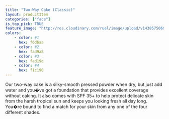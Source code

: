 ```yaml
---
title: "Two-Way Cake (Classic)"
layout: productItem
categories: ["face"]
is_top_pick: TRUE
feature_image: "http://res.cloudinary.com/ruel/image/upload/v1438575069/fashion21/picture-6.jpg"
colors:
    - color: #1
      hex: f6dbaa
    - color: #2
      hex: fad9a8
    - color: #3
      hex: fad19d
    - color: #4
      hex: f1c190
---
```

Our two-way cake is a silky-smooth pressed powder when dry, but just add water and you�ve got a foundation that provides excellent coverage without caking. It also comes with SPF 35+ to help protect delicate skin from the harsh tropical sun and keeps you looking fresh all day long. You�re bound to find a match for your skin from any one of the four different shades.